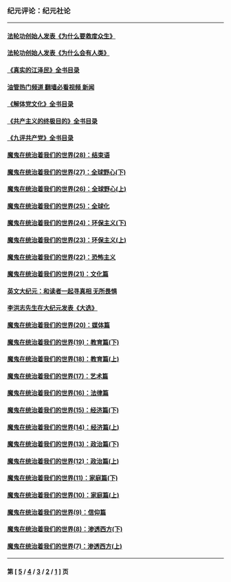 ### 纪元评论：纪元社论
---
#### [法轮功创始人发表《为什么要救度众生》](../../pages/nsc422/n13975246.md?08240330) 
#### [法轮功创始人发表《为什么会有人类》](../../pages/nsc422/n13912117.md?08240330) 
#### [《真实的江泽民》全书目录](../../pages/nsc422/n13721399.md?08240330) 
#### [油管热门频道 翻墙必看视频 新闻](ok?08240330)
#### [《解体党文化》全书目录](../../pages/nsc422/n13721157.md?08240330) 
#### [《共产主义的终极目的》全书目录](../../pages/nsc422/n13721048.md?08240330) 
#### [《九评共产党》全书目录](../../pages/nsc422/n13708085.md?08240330) 
#### [魔鬼在统治着我们的世界(28)：结束语](../../pages/nsc422/n10936246.md?08240330) 
#### [魔鬼在统治着我们的世界(27)：全球野心(下)](../../pages/nsc422/n10928319.md?08240330) 
#### [魔鬼在统治着我们的世界(26)：全球野心(上)](../../pages/nsc422/n10900318.md?08240330) 
#### [魔鬼在统治着我们的世界(25)：全球化](../../pages/nsc422/n10788205.md?08240330) 
#### [魔鬼在统治着我们的世界(24)：环保主义(下)](../../pages/nsc422/n10695307.md?08240330) 
#### [魔鬼在统治着我们的世界(23)：环保主义(上)](../../pages/nsc422/n10688613.md?08240330) 
#### [魔鬼在统治着我们的世界(22)：恐怖主义](../../pages/nsc422/n10614727.md?08240330) 
#### [魔鬼在统治着我们的世界(21)：文化篇](../../pages/nsc422/n10597706.md?08240330) 
#### [英文大纪元：和读者一起寻真相 无所畏惧](../../pages/nsc422/n12542027.md?08240330) 
#### [李洪志先生在大纪元发表《大选》](../../pages/nsc422/n12534746.md?08240330) 
#### [魔鬼在统治着我们的世界(20)：媒体篇](../../pages/nsc422/n10586579.md?08240330) 
#### [魔鬼在统治着我们的世界(19)：教育篇(下)](../../pages/nsc422/n10564808.md?08240330) 
#### [魔鬼在统治着我们的世界(18)：教育篇(上)](../../pages/nsc422/n10526970.md?08240330) 
#### [魔鬼在统治着我们的世界(17)：艺术篇](../../pages/nsc422/n10499093.md?08240330) 
#### [魔鬼在统治着我们的世界(16)：法律篇](../../pages/nsc422/n10485969.md?08240330) 
#### [魔鬼在统治着我们的世界(15)：经济篇(下)](../../pages/nsc422/n10469975.md?08240330) 
#### [魔鬼在统治着我们的世界(14)：经济篇(上)](../../pages/nsc422/n10457370.md?08240330) 
#### [魔鬼在统治着我们的世界(13)：政治篇(下)](../../pages/nsc422/n10448270.md?08240330) 
#### [魔鬼在统治着我们的世界(12)：政治篇(上)](../../pages/nsc422/n10444576.md?08240330) 
#### [魔鬼在统治着我们的世界(11)：家庭篇(下)](../../pages/nsc422/n10440961.md?08240330) 
#### [魔鬼在统治着我们的世界(10)：家庭篇(上)](../../pages/nsc422/n10435448.md?08240330) 
#### [魔鬼在统治着我们的世界(9)：信仰篇](../../pages/nsc422/n10432159.md?08240330) 
#### [魔鬼在统治着我们的世界(8)：渗透西方(下)](../../pages/nsc422/n10429603.md?08240330) 
#### [魔鬼在统治着我们的世界(7)：渗透西方(上)](../../pages/nsc422/n10426013.md?08240330) 

---
#### 第 [ [5](./5.md?08240330) / [4](./4.md?08240330) / [3](./3.md?08240330) / [2](./2.md?08240330) / [1](./1.md?08240330) ] 页
